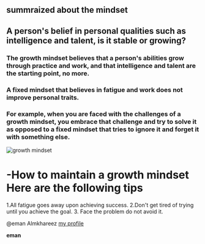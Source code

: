 ## **summraized about the mindset**

## A person's belief in personal qualities such as intelligence and talent, is it stable or growing?
### The growth mindset believes that a person's abilities grow through practice and work, and that intelligence and talent are the starting point, no more.

 ### A fixed mindset that believes in fatigue and work does not improve personal traits.
### For example, when you are faced with the challenges of a growth mindset, you embrace that challenge and try to solve it as opposed to a fixed mindset that tries to ignore it and forget it with something else.

![ growth mindset](https://safety4sea.com/wp-content/uploads/2019/04/fixed-growth-mindset.png)




# -How to maintain a growth mindset Here are the following tips
1.All fatigue goes away upon achieving success.
2.Don't get tired of trying until you achieve the goal.
3. Face the problem do not avoid it.

@eman Almkhareez
[my profile](https://github.com/emanmkhareez) 

**eman**



